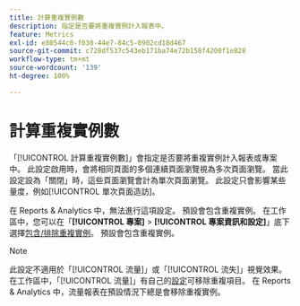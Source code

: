 ```yaml
---
title: 計算重複實例數
description: 指定是否要將重複實例計入報表中。
feature: Metrics
exl-id: e80544c0-f030-44e7-84c5-0902cd18d467
source-git-commit: c728df537c543eb171ba74e72b158f4200f1e828
workflow-type: tm+mt
source-wordcount: '139'
ht-degree: 100%

---
```


# 計算重複實例數

「[!UICONTROL 計算重複實例數]」會指定是否要將重複實例計入報表或專案中。 此設定啟用時，會將相同頁面的多個連續頁面瀏覽視為多次頁面瀏覽。 當此設定設為「關閉」時，這些頁面瀏覽會計為單次頁面瀏覽。 此設定只會影響某些量度，例如[!UICONTROL 單次頁面造訪]。

在 Reports &amp; Analytics 中，無法進行這項設定。 預設會包含重複實例。
在工作區中，您可以在「**[!UICONTROL 專案]** > **[!UICONTROL 專案資訊和設定]**」底下選擇[包含/排除重複實例](/help/analyze/analysis-workspace/build-workspace-project/freeform-overview.md)。 預設會包含重複實例。

>[!NOTE]
>此設定不適用於「[!UICONTROL 流量]」或「[!UICONTROL 流失]」視覺效果。 在工作區中，「[!UICONTROL 流量]」有自己的[設定](/help/analyze/analysis-workspace/visualizations/c-flow/create-flow.md)可移除重複項目。 在 Reports &amp; Analytics 中，流量報表在預設情況下總是會移除重複實例。
